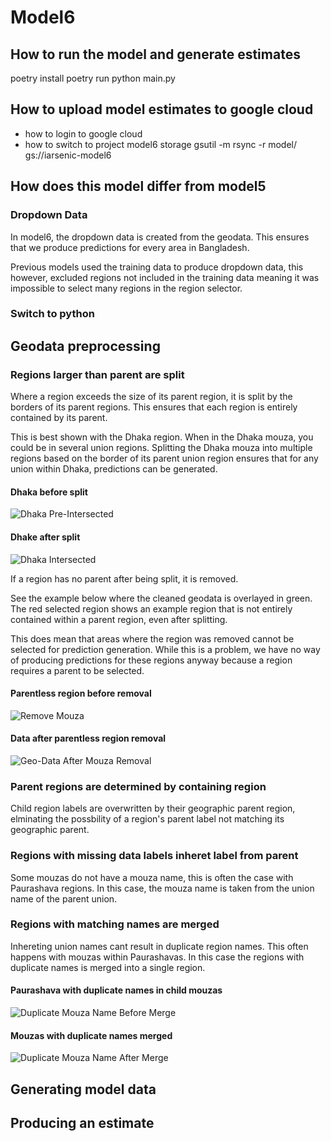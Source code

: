 # Model6

## How to run the model and generate estimates

poetry install
poetry run python main.py

## How to upload model estimates to google cloud

- how to login to google cloud
- how to switch to project model6 storage
gsutil -m rsync -r model/ gs://iarsenic-model6

## How does this model differ from model5

### Dropdown Data 

In model6, the dropdown data is created from the geodata. This ensures that we
produce predictions for every area in Bangladesh.

Previous models used the training data to produce dropdown data, 
this however, excluded regions not included in the training data meaning it
was impossible to select many regions in the region selector.

### Switch to python

## Geodata preprocessing

### Regions larger than parent are split

Where a region exceeds the size of its parent region, it is 
split by the borders of its parent regions. This ensures
that each region is entirely contained by its parent.

This is best shown with the Dhaka region. When in the Dhaka
mouza, you could be in several union regions. Splitting the
Dhaka mouza into multiple regions based on the border of 
its parent union region ensures that for any union within Dhaka,
predictions can be generated.

#### Dhaka before split
![Dhaka Pre-Intersected](readme/dhaka-pre-intersected.png)

#### Dhake after split
![Dhaka Intersected](readme/dhaka-intersected.png)

If a region has no parent after being split, it is removed.

See the example below where the cleaned geodata is overlayed in green. The
red selected region shows an example region that is not entirely contained
within a parent region, even after splitting.

This does mean that areas where the region was removed cannot
be selected for prediction generation. While this is a problem,
we have no way of producing predictions for these regions anyway
because a region requires a parent to be selected.

#### Parentless region before removal
![Remove Mouza](readme/remove-mouza.png)

#### Data after parentless region removal
![Geo-Data After Mouza Removal](readme/geo-data-after-mouza-removal.png)

### Parent regions are determined by containing region

Child region labels are overwritten by their geographic parent region,
elminating the possbility of a region's parent label not matching
its geographic parent.

### Regions with missing data labels inheret label from parent

Some mouzas do not have a mouza name, this is often the case
with Paurashava regions. In this case, the mouza name is taken
from the union name of the parent union.

### Regions with matching names are merged

Inhereting union names cant result in duplicate region names. This 
often happens with mouzas within Paurashavas. In this case the 
regions with duplicate names is merged into a single region.

#### Paurashava with duplicate names in child mouzas 
![Duplicate Mouza Name Before Merge](readme/duplicate-mouza-name-merge.png)

#### Mouzas with duplicate names merged
![Duplicate Mouza Name After Merge](readme/duplicate-mouza-name-after-merge.png)

## Generating model data



## Producing an estimate

